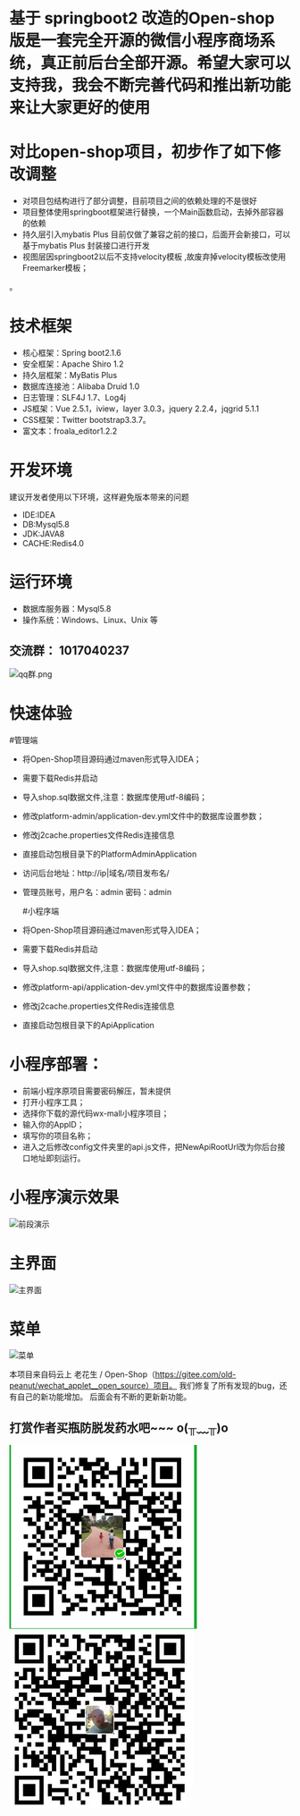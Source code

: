 # 基于 springboot2 改造的Open-shop 版是一套完全开源的微信小程序商场系统，真正前后台全部开源。希望大家可以支持我，我会不断完善代码和推出新功能来让大家更好的使用



# 对比open-shop项目，初步作了如下修改调整
* 对项目包结构进行了部分调整，目前项目之间的依赖处理的不是很好
* 项目整体使用springboot框架进行替换，一个Main函数启动，去掉外部容器的依赖
* 持久层引入mybatis Plus 目前仅做了兼容之前的接口，后面开会新接口，可以基于mybatis Plus 封装接口进行开发
* 视图层因springboot2以后不支持velocity模板 ,故废弃掉velocity模板改使用Freemarker模板；

。

# 技术框架
* 核心框架：Spring boot2.1.6
* 安全框架：Apache Shiro 1.2
* 持久层框架：MyBatis Plus
* 数据库连接池：Alibaba Druid 1.0
* 日志管理：SLF4J 1.7、Log4j
* JS框架：Vue 2.5.1，iview，layer 3.0.3，jquery 2.2.4，jqgrid 5.1.1 
* CSS框架：Twitter bootstrap3.3.7。
* 富文本：froala_editor1.2.2

# 开发环境
建议开发者使用以下环境，这样避免版本带来的问题
* IDE:IDEA
* DB:Mysql5.8
* JDK:JAVA8
* CACHE:Redis4.0

# 运行环境
* 数据库服务器：Mysql5.8
* 操作系统：Windows、Linux、Unix 等

## 交流群： 1017040237
![qq群.png](doc/群.jpg) 



# 快速体验

  #管理端
* 将Open-Shop项目源码通过maven形式导入IDEA；
* 需要下载Redis并启动
* 导入shop.sql数据文件,注意：数据库使用utf-8编码； 
* 修改platform-admin/application-dev.yml文件中的数据库设置参数；
* 修改j2cache.properties文件Redis连接信息
* 直接启动包根目录下的PlatformAdminApplication
* 访问后台地址：http://ip|域名/项目发布名/
* 管理员账号，用户名：admin 密码：admin


  #小程序端
* 将Open-Shop项目源码通过maven形式导入IDEA；
* 需要下载Redis并启动
* 导入shop.sql数据文件,注意：数据库使用utf-8编码； 
* 修改platform-api/application-dev.yml文件中的数据库设置参数；
* 修改j2cache.properties文件Redis连接信息
* 直接启动包根目录下的ApiApplication


# 小程序部署：
* 前端小程序原项目需要密码解压，暂未提供
* 打开小程序工具；
* 选择你下载的源代码wx-mall小程序项目；
* 输入你的AppID；
* 填写你的项目名称；
* 进入之后修改config文件夹里的api.js文件，把NewApiRootUrl改为你后台接口地址即刻运行。

# 小程序演示效果
![](https://images.gitee.com/uploads/images/2019/0625/104952_f9964aa6_1293644.png "前段演示")

# 主界面
![主界面](https://images.gitee.com/uploads/images/2019/0223/145546_1c4fc356_1293644.jpeg "主界面，插件商城")
# 菜单
![菜单](https://images.gitee.com/uploads/images/2019/0223/145541_2a1e5aba_1293644.png "菜单1")

本项目来自码云上 老花生 / Open-Shop（https://gitee.com/old-peanut/wechat_applet__open_source）项目。
我们修复了所有发现的bug，还有自己的新功能增加。
后面会有不断的更新新功能。

## 打赏作者买瓶防脱发药水吧~~~ o(╥﹏╥)o
![微信收款.png](doc/微信收款.png)![支付宝收款.png](doc/支付宝收款.png)



